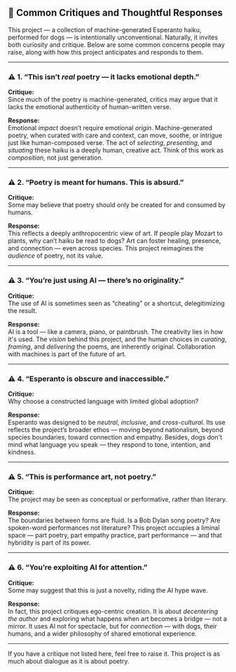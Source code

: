## 🙋 Common Critiques and Thoughtful Responses

This project — a collection of machine-generated Esperanto haiku, performed for dogs — is intentionally unconventional. Naturally, it invites both curiosity and critique. Below are some common concerns people may raise, along with how this project anticipates and responds to them.

---

### ⚠️ 1. “This isn’t *real* poetry — it lacks emotional depth.” 

**Critique:**  
Since much of the poetry is machine-generated, critics may argue that it lacks the emotional authenticity of human-written verse.

**Response:**  
Emotional *impact* doesn’t require emotional *origin*. Machine-generated poetry, when curated with care and context, can move, soothe, or intrigue just like human-composed verse. The act of *selecting*, *presenting*, and *situating* these haiku is a deeply human, creative act. Think of this work as *composition*, not just generation.

---

### ⚠️ 2. “Poetry is meant for humans. This is absurd.”

**Critique:**  
Some may believe that poetry should only be created for and consumed by humans.

**Response:**  
This reflects a deeply anthropocentric view of art. If people play Mozart to plants, why can’t haiku be read to dogs? Art can foster healing, presence, and connection — even across species. This project reimagines the *audience* of poetry, not its value.

---

### ⚠️ 3. “You’re just using AI — there’s no originality.”

**Critique:**  
The use of AI is sometimes seen as “cheating” or a shortcut, delegitimizing the result.

**Response:**  
AI is a tool — like a camera, piano, or paintbrush. The creativity lies in how it's used. The *vision* behind this project, and the human choices in *curating*, *framing*, and *delivering* the poems, are inherently original. Collaboration with machines is part of the future of art.

---

### ⚠️ 4. “Esperanto is obscure and inaccessible.”

**Critique:**  
Why choose a constructed language with limited global adoption?

**Response:**  
Esperanto was designed to be *neutral*, *inclusive*, and *cross-cultural*. Its use reflects the project’s broader ethos — moving beyond nationalism, beyond species boundaries, toward connection and empathy. Besides, dogs don't mind what language you speak — they respond to tone, intention, and kindness.

---

### ⚠️ 5. “This is performance art, not poetry.”

**Critique:**  
The project may be seen as conceptual or performative, rather than literary.

**Response:**  
The boundaries between forms are fluid. Is a Bob Dylan song poetry? Are spoken-word performances not literature? This project occupies a liminal space — part poetry, part empathy practice, part performance — and that hybridity is part of its power.

---

### ⚠️ 6. “You’re exploiting AI for attention.”

**Critique:**  
Some may suggest that this is just a novelty, riding the AI hype wave.

**Response:**  
In fact, this project critiques ego-centric creation. It is about *decentering the author* and exploring what happens when art becomes a bridge — not a mirror. It uses AI not for spectacle, but for *connection* — with dogs, their humans, and a wider philosophy of shared emotional experience.

---

If you have a critique not listed here, feel free to raise it. This project is as much about dialogue as it is about poetry.
